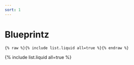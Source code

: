 ```yaml
---
sort: 1
---
```


# Blueprintz

```
{% raw %}{% include list.liquid all=true %}{% endraw %}
```

{% include list.liquid all=true %}
